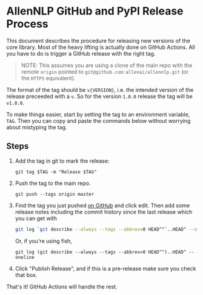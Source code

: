 # AllenNLP GitHub and PyPI Release Process

This document describes the procedure for releasing new versions of the core library.
Most of the heavy lifting is actually done on GitHub Actions.
All you have to do is trigger a GitHub release with the right tag.

> NOTE: This assumes you are using a clone of the main repo with the remote `origin` pointed
to `git@github.com:allenai/allennlp.git` (or the `HTTPS` equivalent).

The format of the tag should be `v{VERSION}`, i.e. the intended version of the release preceeded with a `v`.
So for the version `1.0.0` release the tag will be `v1.0.0`.

To make things easier, start by setting the tag to an environment variable, `TAG`.
Then you can copy and paste the commands below without worrying about mistyping the tag.

## Steps

1.  Add the tag in git to mark the release:

    ```
    git tag $TAG -m "Release $TAG"
    ```

2. Push the tag to the main repo.

    ```
    git push --tags origin master
    ```

3. Find the tag you just pushed [on GitHub](https://github.com/allenai/allennlp/tags) and
click edit. Then add some release notes including the commit history since the last release which you can get with

    ```bash
    git log `git describe --always --tags --abbrev=0 HEAD^^`..HEAD^ --oneline
    ```

    Or, if you're using fish,

    ```fish
   git log (git describe --always --tags --abbrev=0 HEAD^^)..HEAD^ --oneline
   ```

4. Click "Publish Release", and if this is a pre-release make sure you check that box.

That's it! GitHub Actions will handle the rest.
